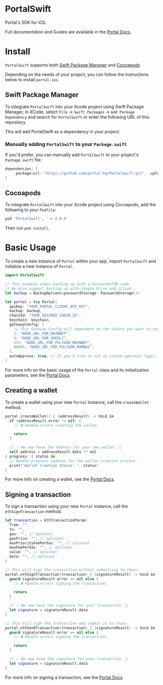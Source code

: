 # PortalSwift

Portal's SDK for iOS.

Full documentation and Guides are available in the [Portal Docs](https://docs.portalhq.io/sdk/native-ios).

# Install

`PortalSwift` supports both [Swift Package Manager](https://www.swift.org/package-manager/) and [Cocoapods](https://cocoapods.org/).

Depending on the needs of your project, you can follow the instructions below to install `portal-ios`.

## Swift Package Manager

To integrate `PortalSwift` into your Xcode project using Swift Package Manager, in XCode, select `File` -> `Swift Packages` -> `Add Package Dependency` and search for `PortalSwift` or enter the following URL of this repository.

This will add PortalSwift as a dependency in your project.

### Manually adding `PortalSwift` to your `Package.swift`

If you'd prefer, you can manually add `PortalSwift` to your project's `Package.swift` file:

```swift
dependencies: [
    .package(url: "https://github.com/portal-hq/PortalSwift.git", .upToNextMajor(from: "2.0.9"))
]
```

## Cocoapods

To integrate `PortalSwift` into your Xcode project using Cocoapods, add the following to your `Podfile`:

```ruby
pod 'PortalSwift', '~> 2.0.9'
```

Then run `pod install`.

# Basic Usage

To create a new instance of `Portal` within your app, import `PortalSwift` and initialize a new instance of `Portal`.

```swift
import PortalSwift

// This example shows backing up with a Password/PIN code.
// We also support backing up with Google Drive and iCloud
let backup = BackupOptions(passwordStorage: PasswordStorage())

let portal = try Portal(
  apiKey: "YOUR_PORTAL_CLIENT_API_KEY",
  backup: backup,
  chainId: "YOUR_DESIRED_CHAIN_ID",
  keychain: keychain,
  gatewayConfig: [
    // This Gateway Config will dependent on the chains you want to support
    1: "NODE_URL_FOR_MAINNET",
    5: "NODE_URL_FOR_GOERLI",
    137: "NODE_URL_FOR_POLYGON_MAINNET",
    80001: "NODE_URL_FOR_POLYGON_MUMBAI",
  ],
  autoApprove: true, // If you'd like to set up custom approval logic, set this to false
)
```

For more info on the basic usage of the `Portal` class and its initialization parameters, see the [Portal Docs](https://docs.portalhq.io/sdk/native-ios).

## Creating a wallet

To create a wallet using your new `Portal` instance, call the `createWallet` method.

```swift
portal.createWallet() { (addressResult) -> Void in
  if (addressResult.error != nil) {
    // ❌ Handle errors creating the wallet.

    return
  }

  // ✅ We now have the address for your new wallet. 🙌
  self.address = addressResult.data ?? nil
} progress: { status in
  // Handle progress updates for the wallet creation process.
  print("Wallet Creation Status: ", status)
}
```

For more info on creating a wallet, see the [Portal Docs](https://docs.portalhq.io/sdk/native-ios/creating-a-wallet).

## Signing a transaction

To sign a transaction using your new `Portal` instance, call the `ethSignTransaction` method.

```swift
let transaction = EthTransactionParam(
  from: "",
  to: "",
  gas: "", // optional
  gasPrice: "", // optional
  maxPriorityFeePerGas: "", // optional
  maxFeePerGas: "", // optional
  value: "", // optional
  data: "", // optional
)

// This will sign the transaction without submitting to chain.
portal.ethSignTransaction(transaction) { (signatureResult) -> Void in
  guard signatureResult.error == nil else {
    // ❌ Handle errors signing the transaction.

    return
  }

  // ✅ We now have the signature for your transaction. 🙌
  let signature = signatureResult.data
}

// This will sign the transaction and submit it to chain.
portal.ethSendTransaction(transaction) { (signatureResult) -> Void in
  guard signatureResult.error == nil else {
    // ❌ Handle errors signing the transaction.

    return
  }

  // ✅ We now have the signature for your transaction. 🙌
  let signature = signatureResult.data
}
```

For more info on signing a transaction, see the [Portal Docs](https://docs.portalhq.io/sdk/native-ios/signing-a-transaction).
